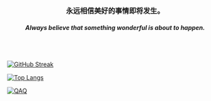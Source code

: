 
<div align="center">
  <h3>永远相信美好的事情即将发生。</h3>
  <h5>Always believe that something wonderful is about to happen. </h5>
</div>

<br />

## 


[![GitHub Streak](https://streak-stats.demolab.com?user=hwxlikemi&theme=dark&hide_border=%E5%81%87&border_radius=5&locale=zh_Hans&mode=weekly)](https://github.com/hwxlikemi) 

[![Top Langs](https://github-readme-stats.vercel.app/api/top-langs/?username=anuraghazra)](https://github.com/anuraghazra/github-readme-stats)

<div>
  <a href="https://github.com/hwxlikemi">
    <img src="https://github-readme-stats-neon-psi-82.vercel.app/api?username=hwxlikemi&show_icons=true&hide_border=true&icon_color=586069&title_color=a0a9af" alt="QAQ">
  </a>
</div>


